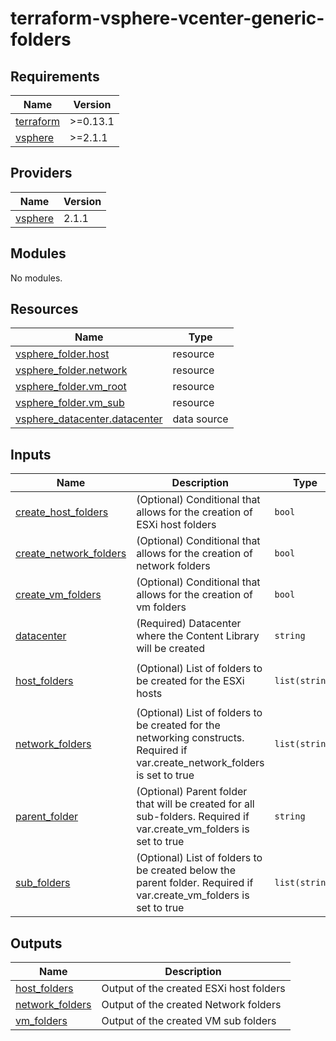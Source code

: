 # terraform-vsphere-vcenter-generic-folders

<!-- BEGINNING OF PRE-COMMIT-TERRAFORM DOCS HOOK -->
## Requirements

| Name | Version |
|------|---------|
| <a name="requirement_terraform"></a> [terraform](#requirement\_terraform) | >=0.13.1 |
| <a name="requirement_vsphere"></a> [vsphere](#requirement\_vsphere) | >=2.1.1 |

## Providers

| Name | Version |
|------|---------|
| <a name="provider_vsphere"></a> [vsphere](#provider\_vsphere) | 2.1.1 |

## Modules

No modules.

## Resources

| Name | Type |
|------|------|
| [vsphere_folder.host](https://registry.terraform.io/providers/hashicorp/vsphere/latest/docs/resources/folder) | resource |
| [vsphere_folder.network](https://registry.terraform.io/providers/hashicorp/vsphere/latest/docs/resources/folder) | resource |
| [vsphere_folder.vm_root](https://registry.terraform.io/providers/hashicorp/vsphere/latest/docs/resources/folder) | resource |
| [vsphere_folder.vm_sub](https://registry.terraform.io/providers/hashicorp/vsphere/latest/docs/resources/folder) | resource |
| [vsphere_datacenter.datacenter](https://registry.terraform.io/providers/hashicorp/vsphere/latest/docs/data-sources/datacenter) | data source |

## Inputs

| Name | Description | Type | Default | Required |
|------|-------------|------|---------|:--------:|
| <a name="input_create_host_folders"></a> [create\_host\_folders](#input\_create\_host\_folders) | (Optional) Conditional that allows for the creation of ESXi host folders | `bool` | `false` | no |
| <a name="input_create_network_folders"></a> [create\_network\_folders](#input\_create\_network\_folders) | (Optional) Conditional that allows for the creation of network folders | `bool` | `false` | no |
| <a name="input_create_vm_folders"></a> [create\_vm\_folders](#input\_create\_vm\_folders) | (Optional) Conditional that allows for the creation of vm folders | `bool` | `true` | no |
| <a name="input_datacenter"></a> [datacenter](#input\_datacenter) | (Required) Datacenter where the Content Library will be created | `string` | n/a | yes |
| <a name="input_host_folders"></a> [host\_folders](#input\_host\_folders) | (Optional) List of folders to be created for the ESXi hosts | `list(string)` | <pre>[<br>  ""<br>]</pre> | no |
| <a name="input_network_folders"></a> [network\_folders](#input\_network\_folders) | (Optional) List of folders to be created for the networking constructs. Required if var.create\_network\_folders is set to true | `list(string)` | <pre>[<br>  ""<br>]</pre> | no |
| <a name="input_parent_folder"></a> [parent\_folder](#input\_parent\_folder) | (Optional) Parent folder that will be created for all sub-folders. Required if var.create\_vm\_folders is set to true | `string` | `""` | no |
| <a name="input_sub_folders"></a> [sub\_folders](#input\_sub\_folders) | (Optional) List of folders to be created below the parent folder. Required if var.create\_vm\_folders is set to true | `list(string)` | <pre>[<br>  ""<br>]</pre> | no |

## Outputs

| Name | Description |
|------|-------------|
| <a name="output_host_folders"></a> [host\_folders](#output\_host\_folders) | Output of the created ESXi host folders |
| <a name="output_network_folders"></a> [network\_folders](#output\_network\_folders) | Output of the created Network folders |
| <a name="output_vm_folders"></a> [vm\_folders](#output\_vm\_folders) | Output of the created VM sub folders |
<!-- END OF PRE-COMMIT-TERRAFORM DOCS HOOK -->
